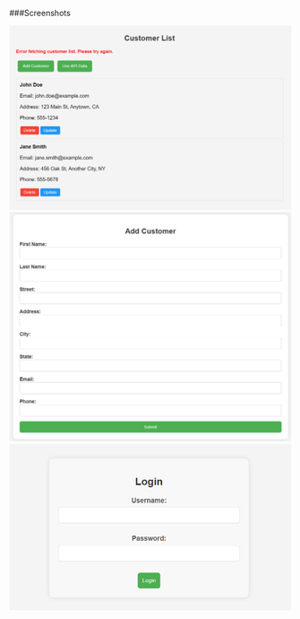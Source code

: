 ###Screenshots

![Customers List](Images/Customerslist.png)
![Add Customers](Images/addcustomers.png)
![Login](Images/login.png)

